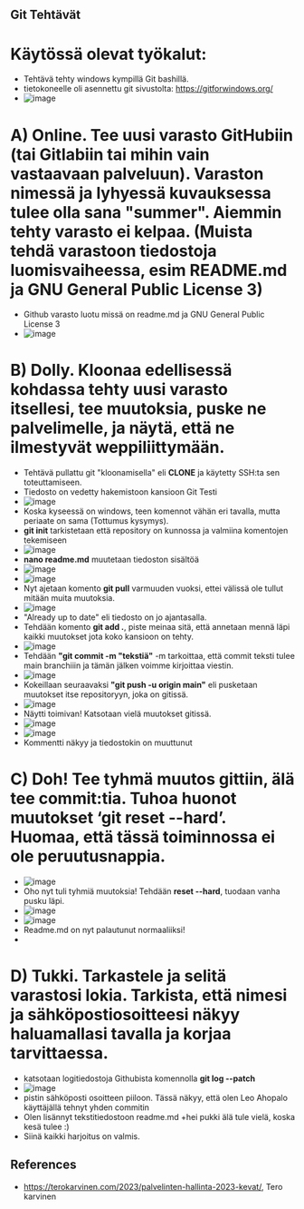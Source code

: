 ## Git Tehtävät

# Käytössä olevat työkalut:
- Tehtävä tehty windows kympillä Git bashillä.
- tietokoneelle oli asennettu git sivustolta: https://gitforwindows.org/
- ![image](https://user-images.githubusercontent.com/105793201/232413772-6ff742a6-6d53-44aa-83c1-55a8e9c6eecd.png)


# A) Online. Tee uusi varasto GitHubiin (tai Gitlabiin tai mihin vain vastaavaan palveluun). Varaston nimessä ja lyhyessä kuvauksessa tulee olla sana "summer". Aiemmin tehty varasto ei kelpaa. (Muista tehdä varastoon tiedostoja luomisvaiheessa, esim README.md ja GNU General Public License 3)

- Github varasto luotu missä on readme.md ja GNU General Public License 3
- ![image](https://user-images.githubusercontent.com/105793201/231381623-67b3d60e-e375-468b-8915-46a854a5cb74.png)

# B) Dolly. Kloonaa edellisessä kohdassa tehty uusi varasto itsellesi, tee muutoksia, puske ne palvelimelle, ja näytä, että ne ilmestyvät weppiliittymään.

- Tehtävä pullattu git "kloonamisella" eli **CLONE** ja käytetty SSH:ta sen toteuttamiseen. 
- Tiedosto on vedetty hakemistoon kansioon Git Testi
- ![image](https://user-images.githubusercontent.com/105793201/231382723-3a1cc0f7-656e-44bf-b00f-63e4caa31f83.png)
- Koska kyseessä on windows, teen komennot vähän eri tavalla, mutta periaate on sama (Tottumus kysymys).
- **git init** tarkistetaan että repository on kunnossa ja valmiina komentojen tekemiseen
- ![image](https://user-images.githubusercontent.com/105793201/231383050-fd365255-04c1-4442-b801-d6873ff36918.png)
- **nano readme.md** muutetaan tiedoston sisältöä 
- ![image](https://user-images.githubusercontent.com/105793201/231383560-19462def-b736-48af-8c08-6a9d31f5edaa.png)
- ![image](https://user-images.githubusercontent.com/105793201/231383643-b3651c92-ed3a-4367-9b88-0bf731f3fcb9.png)
- Nyt ajetaan komento **git pull** varmuuden vuoksi, ettei välissä ole tullut mitään muita muutoksia. 
- ![image](https://user-images.githubusercontent.com/105793201/231384032-4f5ff6f1-64f7-42ec-b0ac-d0c9ee929d54.png)
- "Already up to date" eli tiedosto on jo ajantasalla.
- Tehdään komento **git add .**, piste meinaa sitä, että annetaan mennä läpi kaikki muutokset jota koko kansioon on tehty. 
- ![image](https://user-images.githubusercontent.com/105793201/231384333-e32a9e74-fb79-45ce-bf08-c8f4edb585a9.png)
- Tehdään **"git commit -m "tekstiä"** -m tarkoittaa, että commit teksti tulee main branchiiin ja tämän jälken voimme kirjoittaa viestin. 
- ![image](https://user-images.githubusercontent.com/105793201/231384692-f0c2b2d7-feee-4659-9697-62ea64d77086.png)
- Kokeillaan seuraavaksi **"git push -u origin main"** eli pusketaan muutokset itse repositoryyn, joka on gitissä.
- ![image](https://user-images.githubusercontent.com/105793201/231385131-15eb1112-59db-497e-a055-3b95190ea6f0.png)
- Näytti toimivan! Katsotaan vielä muutokset gitissä.
- ![image](https://user-images.githubusercontent.com/105793201/231385235-dc6114f7-52c2-4ca9-a04e-113cdde1ceae.png)
- ![image](https://user-images.githubusercontent.com/105793201/231385335-4eba8fd2-7b3b-421e-97af-169ef8f95f83.png)
- Kommentti näkyy ja tiedostokin on muuttunut

# C) Doh! Tee tyhmä muutos gittiin, älä tee commit:tia. Tuhoa huonot muutokset ‘git reset --hard’. Huomaa, että tässä toiminnossa ei ole peruutusnappia.
- ![image](https://user-images.githubusercontent.com/105793201/231402181-b3d4d988-6c7b-4e40-b73c-95bf8ba0d6b7.png)
- Oho nyt tuli tyhmiä muutoksia! Tehdään **reset --hard**, tuodaan vanha pusku läpi.
- ![image](https://user-images.githubusercontent.com/105793201/231402282-34155efd-f29f-4b25-ba19-6ad7ac503dca.png)
- ![image](https://user-images.githubusercontent.com/105793201/231402376-62006ab5-de6e-40e1-8b84-3e2d675e5e14.png)
- Readme.md on nyt palautunut normaaliiksi!
-
# D) Tukki. Tarkastele ja selitä varastosi lokia. Tarkista, että nimesi ja sähköpostiosoitteesi näkyy haluamallasi tavalla ja korjaa tarvittaessa.
- katsotaan logitiedostoja Githubista komennolla **git log --patch**
- ![image](https://user-images.githubusercontent.com/105793201/231430723-334773ea-5082-485d-9958-525a1ba680bd.png)
- pistin sähköposti osoitteen piiloon. Tässä näkyy, että olen Leo Ahopalo käyttäjällä tehnyt yhden commitin
- Olen lisännyt tekstitiedostoon readme.md +hei pukki älä tule vielä, koska kesä tulee :)
- Siinä kaikki harjoitus on valmis.

## References
- https://terokarvinen.com/2023/palvelinten-hallinta-2023-kevat/, Tero karvinen
